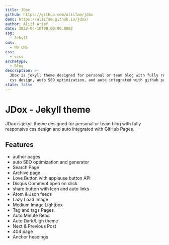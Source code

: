 ```yaml
---
title: JDox
github: https://github.com/aliifam/jdox
demo: https://aliifam.github.io/jdox/
author: Aliif Arief
date: 2022-04-10T00:00:00.000Z
ssg:
  - Jekyll
cms:
  - No CMS
css:
  - scss
archetype:
  - Blog
description: >-
  JDox is jekyll theme designed for personal or team blog with fully responsive
  css design, auto SEO optimization, and auto integrated with github pages.
stale: false
---
```


# JDox - Jekyll theme

JDox is jekyll theme designed for personal or team blog with fully responsive css design and auto integrated with GitHub Pages.

## Features

- author pages
- auto SEO optimization and generator
- Search Page 
- Archive page
- Love Button with applause button API
- Disqus Comment open on click
- share button with Icon and auto links
- Atom & Json feeds
- Lazy Load Image
- Medium Image Lightbox
- Tag and tags Pages
- Auto Minute Read
- Auto Dark/Ligh theme
- Next & Previous Post
- 404 page
- Anchor headings
